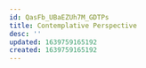 ```yaml
---
id: QasFb_UBaEZUh7M_GDTPs
title: Contemplative Perspective
desc: ''
updated: 1639759165192
created: 1639759165192
---
```


